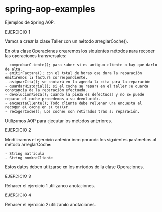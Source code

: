 # spring-aop-examples
Ejemplos de Spring AOP.

EJERCICIO 1

Vamos a crear la clase Taller con un método arreglarCoche().

En otra clase Operaciones crearemos los siguientes métodos para recoger las operaciones transversales:

	- comprobarCliente(); para saber si es antiguo cliente o hay que darlo de alta.
	- emitirFactura(); con el total de horas que dura la reparación emitiremos la factura correspondiente.
	- asignarCita(); se anotará en la agenda la cita para la reparación
	- guardarHistorial(); si el coche se repara en el taller se guarda constancia de la reparación efectuada.
	- devolucionPieza(); cuando la pieza es defectuosa y no se puede reparar el coche procedemos a su devolución.
	- encuestaCliente(); Todo cliente debe rellenar una encuesta al recoger el coche en el taller.
	- recogerCoche(); Los coches son retirados tras su reparación.

Utilizamos AOP para ejecutar los métodos anteriores.


EJERCICIO 2

Modificamos el ejercicio anterior incorporando los siguientes parámetros al método arreglarCoche:

	- String matrícula
	- String nombreCliente

Estos datos deben utilizarse en los métodos de la clase Operaciones.


EJERCICIO 3

Rehacer el ejercicio 1 utilizando anotaciones.


EJERCICIO 4

Rehacer el ejercicio 2 utilizando anotaciones.
